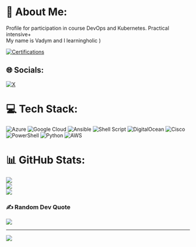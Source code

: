 # 💫 About Me:
Profile for participation in course DevOps and Kubernetes. Practical intensive+<br>My name is Vadym and I learningholic )

[![Certifications](https://github-readme-widgets.vercel.app/api?username=vadym-vedmedenko)](https://github.com/mechdeveloper/github-readme-widgets)

## 🌐 Socials:
[![X](https://img.shields.io/badge/X-black.svg?logo=X&logoColor=white)](https://x.com/0xF0) 

# 💻 Tech Stack:
![Azure](https://img.shields.io/badge/azure-%230072C6.svg?style=for-the-badge&logo=microsoftazure&logoColor=white) ![Google Cloud](https://img.shields.io/badge/GoogleCloud-%234285F4.svg?style=for-the-badge&logo=google-cloud&logoColor=white) ![Ansible](https://img.shields.io/badge/ansible-%231A1918.svg?style=for-the-badge&logo=ansible&logoColor=white) ![Shell Script](https://img.shields.io/badge/shell_script-%23121011.svg?style=for-the-badge&logo=gnu-bash&logoColor=white) ![DigitalOcean](https://img.shields.io/badge/DigitalOcean-%230167ff.svg?style=for-the-badge&logo=digitalOcean&logoColor=white) ![Cisco](https://img.shields.io/badge/cisco-%23049fd9.svg?style=for-the-badge&logo=cisco&logoColor=black) ![PowerShell](https://img.shields.io/badge/PowerShell-%235391FE.svg?style=for-the-badge&logo=powershell&logoColor=white) ![Python](https://img.shields.io/badge/python-3670A0?style=for-the-badge&logo=python&logoColor=ffdd54) ![AWS](https://img.shields.io/badge/AWS-%23FF9900.svg?style=for-the-badge&logo=amazon-aws&logoColor=white)
# 📊 GitHub Stats:
![](https://github-readme-stats.vercel.app/api?username=vvadymv&theme=nightowl&hide_border=false&include_all_commits=false&count_private=false)<br/>
![](https://github-readme-streak-stats.herokuapp.com/?user=vvadymv&theme=nightowl&hide_border=false)<br/>
![](https://github-readme-stats.vercel.app/api/top-langs/?username=vvadymv&theme=nightowl&hide_border=false&include_all_commits=false&count_private=false&layout=compact)

### ✍️ Random Dev Quote
![](https://quotes-github-readme.vercel.app/api?type=horizontal&theme=light)

---
[![](https://visitcount.itsvg.in/api?id=vvadymv&icon=0&color=0)](https://visitcount.itsvg.in)

<!-- Proudly created with GPRM ( https://gprm.itsvg.in ) -->
